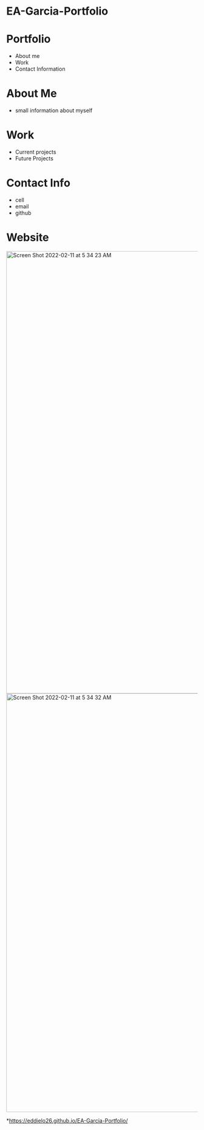 # EA-Garcia-Portfolio

# Portfolio
* About me
* Work
* Contact Information

# About Me
* small information about myself

# Work
* Current projects 
* Future Projects

# Contact Info
* cell
* email
* github

# Website

<img width="1161" alt="Screen Shot 2022-02-11 at 5 34 23 AM" src="https://user-images.githubusercontent.com/94813193/153600742-dbb96672-2180-4a3b-8deb-0e95625fd3af.png">

<img width="1099" alt="Screen Shot 2022-02-11 at 5 34 32 AM" src="https://user-images.githubusercontent.com/94813193/153600796-da02ce16-2ebd-4919-ae7b-daaf6af3c989.png">


*https://eddielo26.github.io/EA-Garcia-Portfolio/
